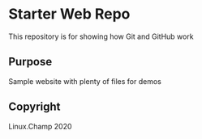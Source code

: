 # Starter Web Repo

This repository is for showing how Git and GitHub work

## Purpose

Sample website with plenty of files for demos

## Copyright 

Linux.Champ 2020